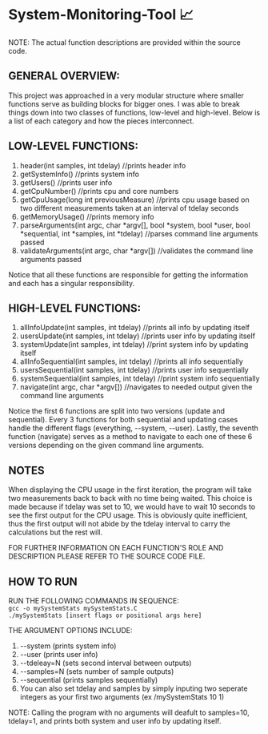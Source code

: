 # System-Monitoring-Tool 📈

NOTE: The actual function descriptions are provided within the source code.

## GENERAL OVERVIEW:

This project was approached in a very modular structure where smaller functions serve as building blocks for bigger ones.
I was able to break things down into two classes of functions, low-level and high-level. Below is a list of each category
and how the pieces interconnect.

## LOW-LEVEL FUNCTIONS:
1. header(int samples, int tdelay) //prints header info
2. getSystemInfo() //prints system info
3. getUsers() //prints user info
4. getCpuNumber() //prints cpu and core numbers
5. getCpuUsage(long int previousMeasure) //prints cpu usage based on two different measurements taken at an interval of tdelay seconds
6. getMemoryUsage() //prints memory info
7. parseArguments(int argc, char *argv[], bool *system, bool *user, bool *sequential, int *samples, int *tdelay) //parses command line arguments passed
8. validateArguments(int argc, char *argv[]) //validates the command line arguments passed

Notice that all these functions are responsible for getting the information and each has a singular responsibility.

## HIGH-LEVEL FUNCTIONS:
1. allInfoUpdate(int samples, int tdelay) //prints all info by updating itself
2. usersUpdate(int samples, int tdelay) //prints user info by updating itself
3. systemUpdate(int samples, int tdelay) //print system info by updating itself
4. allInfoSequential(int samples, int tdelay) //prints all info sequentially
5. usersSequential(int samples, int tdelay) //prints user info sequentially
6. systemSequential(int samples, int tdelay) //print system info sequentially
7. navigate(int argc, char *argv[]) //navigates to needed output given the command line arguments

Notice the first 6 functions are split into two versions (update and sequential). Every 3 functions for both sequential and updating cases handle the different flags (everything, --system, --user). Lastly, the seventh function (navigate) serves as a method to navigate to each one of these 6 versions depending on the given command line arguments. 

## NOTES
When displaying the CPU usage in the first iteration, the program will take two measurements back to back with no time being waited. This choice is made because if tdelay was set to 10, we would have to wait 10 seconds to see the first output for the CPU usage. This is obviously quite                inefficient, thus the first output will not abide by the tdelay interval to carry the calculations but the rest will.

FOR FURTHER INFORMATION ON EACH FUNCTION'S ROLE AND DESCRIPTION PLEASE REFER TO THE SOURCE CODE FILE.

## HOW TO RUN

RUN THE FOLLOWING COMMANDS IN SEQUENCE:
<br /> ``` gcc -o mySystemStats mySystemStats.C ```
<br /> ``` ./mySystemStats [insert flags or positional args here] ```

THE ARGUMENT OPTIONS INCLUDE:
1. --system (prints system info)
2. --user (prints user info)
3. --tdeleay=N (sets second interval between outputs)
4. --samples=N (sets number of sample outputs)
5. --sequential (prints samples sequentially)
6. You can also set tdelay and samples by simply inputing two seperate integers as your first two arguments (ex /mySystemStats 10 1)

NOTE: Calling the program with no arguments will deafult to samples=10, tdelay=1, and prints both system and user info by updating itself.


